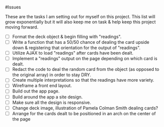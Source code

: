 #Issues

These are the tasks I am setting out for myself on this project. This list will grow exponentially but it will also keep me on task & help keep this project moving forward. 

- [ ] Format the deck object & begin filling with "readings".
- [ ] Write a function that has a 50/50 chance of dealing the card upside down & registering that orientation for the output of "readings".
- [ ] Utilize AJAX to load "readings" after cards have been dealt.
- [ ] Implement a "readings" output on the page depending on which card is dealt.
- [ ] Redact the code to deal the random card from the object (as opposed to the original array) in order to stay DRY.
- [ ] Create multiple interpretations so that the readings have more variety.
- [ ] Wireframe a front end layout.
- [ ] Build out the app page.
- [ ] Build around the app a site design.
- [ ] Make sure all the design is responsive.
- [ ] Change deck image, illustration of Pamela Colman Smith dealing cards?
- [ ] Arrange for the cards dealt to be positioned in an arch on the center of the page
